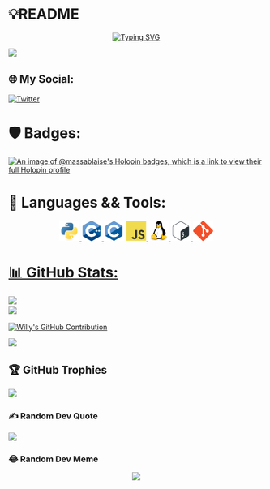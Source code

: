 # 💡README

<p align="center">
    <a href="https://git.io/typing-svg"><img src="https://readme-typing-svg.demolab.com?font=Cascadia+Code+SemiBold&pause=1000&width=435&lines=👋👨🏿‍🦱 Hi, I’m @massablaise AKA Willy Wonka;📍I'm+from+Cameroon;🧠 Active+Learner;👂🏿I’m interested in tech talks...;👨🏿‍💻I’m currently learning a tech skill...;👓I’m looking to collab on JS projects...;" alt="Typing SVG" /></a></center>
</p>

[![](https://visitcount.itsvg.in/api?id=massablaise&label=Profile%20Visits&color=1&icon=0&pretty=true)](https://visitcount.itsvg.in)
<!---
massablaise/massablaise is a ✨ special ✨ repository because its `README.md` (this file) appears on your GitHub profile.
You can click the Preview link to take a look at your changes.
--->

## 🌐 My Social:
[![Twitter](https://img.shields.io/badge/Twitter-%231DA1F2.svg?logo=Twitter&logoColor=white)](https://twitter.com/massa_blaise_)

# 🛡️ Badges:
[![An image of @massablaise's Holopin badges, which is a link to view their full Holopin profile](https://holopin.me/massablaise)](https://holopin.io/@massablaise)

# 🔧 Languages && Tools:
<p align="center"> 
  <a href="https://www.python.org/" target="_blank" rel="noreferrer"> 
  <img src="https://raw.githubusercontent.com/devicons/devicon/master/icons/python/python-original.svg" alt="python" width="40" height="40"/> </a> <a href="https://www.w3schools.com/cpp/" target="_blank" rel="noreferrer"><img src="https://raw.githubusercontent.com/devicons/devicon/master/icons/cplusplus/cplusplus-original.svg" alt="cplusplus" width="40" height="40"/> </a> 
  <img src="https://raw.githubusercontent.com/devicons/devicon/master/icons/c/c-original.svg" alt="r" width="40" height="40"/> </a> <a href="https://developer.mozilla.org/en-US/docs/Web/JavaScript" target="_blank" rel="noreferrer">
  <img src="https://raw.githubusercontent.com/devicons/devicon/master/icons/javascript/javascript-original.svg" alt="r" width="40" height="40"/> </a>     <a href="https://developer.mozilla.org/en-US/docs/Web/JavaScript" target="_blank" rel="noreferrer">
  <img src="https://raw.githubusercontent.com/devicons/devicon/master/icons/linux/linux-original.svg" alt="r" width="40" height="40"/> </a> <a href="https://developer.mozilla.org/en-US/docs/Web/JavaScript" target="_blank" rel="noreferrer">
  <img src="https://raw.githubusercontent.com/devicons/devicon/master/icons/bash/bash-original.svg" alt="r" width="40" height="40"/> </a> <a href="https://developer.mozilla.org/en-US/docs/Web/JavaScript" target="_blank" rel="noreferrer">
  <img src="https://raw.githubusercontent.com/devicons/devicon/master/icons/git/git-original.svg" alt="r" width="40" height="40"/> </a> <a href="https://developer.mozilla.org/en-US/docs/Web/JavaScript" target="_blank" rel="noreferrer">
</p>

# 📊 GitHub Stats:
![](https://github-readme-streak-stats.herokuapp.com/?user=massablaise&theme=highcontrast&hide_border=true)<br/>
![](https://github-readme-stats.vercel.app/api?username=massablaise&theme=highcontrast&hide_border=true)<br/>

<p align="left">
  <a href="https://github.com/massablaise">
    <img src="https://github-profile-summary-cards.vercel.app/api/cards/profile-details?username=massablaise&theme=radical" alt="Willy's GitHub Contribution"/>
  </a>
</p>

![](https://github-readme-stats.vercel.app/api/top-langs/?username=massablaise&theme=highcontrast&hide_border=true&include_all_commits=true&count_private=true&layout=compact)<br/>

## 🏆 GitHub Trophies
![](https://github-profile-trophy.vercel.app/?username=massablaise&theme=onestar&no-frame=true&no-bg=true&margin-w=4)

### ✍️ Random Dev Quote
![](https://quotes-github-readme.vercel.app/api?type=horizontal&theme=dark)

### 😂 Random Dev Meme
<p align="center">
  <img src='https://randommeme-five.vercel.app/' style="height: 400px;"/>
</p>
